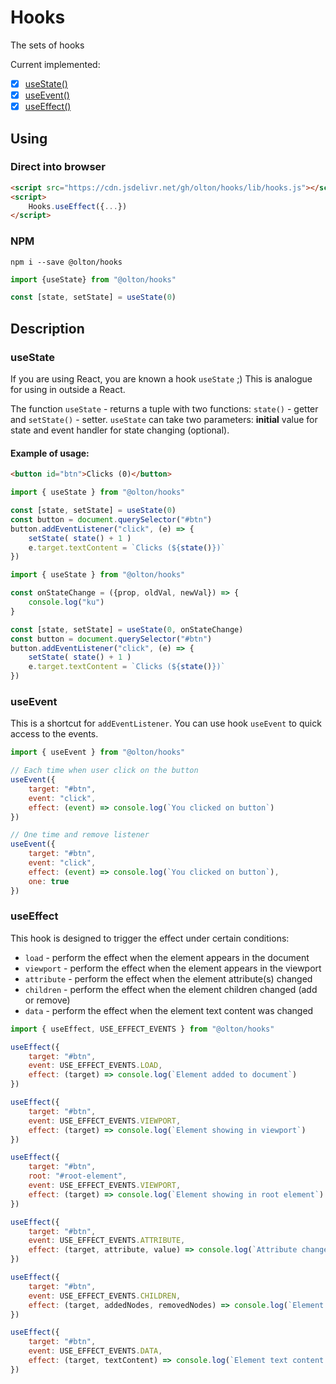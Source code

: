 # Hooks
The sets of hooks

Current implemented:

+ [x] [useState()](#usestate)
+ [x] [useEvent()](#useevent)
+ [x] [useEffect()](#useffect)

## Using

### Direct into browser
```html
<script src="https://cdn.jsdelivr.net/gh/olton/hooks/lib/hooks.js"></script>
<script>
    Hooks.useEffect({...})
</script>
```

### NPM
```shell
npm i --save @olton/hooks
```
```javascript
import {useState} from "@olton/hooks"

const [state, setState] = useState(0)
```

## Description

### useState
If you are using React, you are known a hook `useState` ;) This is analogue for using in outside a React.

The function `useState` - returns a tuple with two functions: `state()` - getter and `setState()` - setter.
`useState` can take two parameters: **initial** value for state and event handler for state changing (optional).

#### Example of usage:
```html
<button id="btn">Clicks (0)</button>
```

```javascript
import { useState } from "@olton/hooks"

const [state, setState] = useState(0)
const button = document.querySelector("#btn")
button.addEventListener("click", (e) => {
    setState( state() + 1 )
    e.target.textContent = `Clicks (${state()})`
})
```

```javascript
import { useState } from "@olton/hooks"

const onStateChange = ({prop, oldVal, newVal}) => {
    console.log("ku")
}

const [state, setState] = useState(0, onStateChange)
const button = document.querySelector("#btn")
button.addEventListener("click", (e) => {
    setState( state() + 1 )
    e.target.textContent = `Clicks (${state()})`
})
```

### useEvent
This is a shortcut for `addEventListener`. You can use hook `useEvent` to quick access to the events.
```javascript
import { useEvent } from "@olton/hooks"

// Each time when user click on the button
useEvent({
    target: "#btn",
    event: "click",
    effect: (event) => console.log(`You clicked on button`)
})

// One time and remove listener
useEvent({
    target: "#btn",
    event: "click",
    effect: (event) => console.log(`You clicked on button`),
    one: true
})
```

### useEffect
This hook is designed to trigger the effect under certain conditions:
- `load` - perform the effect when the element appears in the document
- `viewport` - perform the effect when the element appears in the viewport
- `attribute` - perform the effect when the element attribute(s) changed
- `children` - perform the effect when the element children changed (add or remove)
- `data` - perform the effect when the element text content was changed

```javascript
import { useEffect, USE_EFFECT_EVENTS } from "@olton/hooks"

useEffect({
    target: "#btn",
    event: USE_EFFECT_EVENTS.LOAD,
    effect: (target) => console.log(`Element added to document`)
})

useEffect({
    target: "#btn",
    event: USE_EFFECT_EVENTS.VIEWPORT,
    effect: (target) => console.log(`Element showing in viewport`)
})

useEffect({
    target: "#btn",
    root: "#root-element",
    event: USE_EFFECT_EVENTS.VIEWPORT,
    effect: (target) => console.log(`Element showing in root element`)
})

useEffect({
    target: "#btn",
    event: USE_EFFECT_EVENTS.ATTRIBUTE,
    effect: (target, attribute, value) => console.log(`Attribute changed in Element`)
})

useEffect({
    target: "#btn",
    event: USE_EFFECT_EVENTS.CHILDREN,
    effect: (target, addedNodes, removedNodes) => console.log(`Element children changed`)
})

useEffect({
    target: "#btn",
    event: USE_EFFECT_EVENTS.DATA,
    effect: (target, textContent) => console.log(`Element text content was changed`)
})
```
